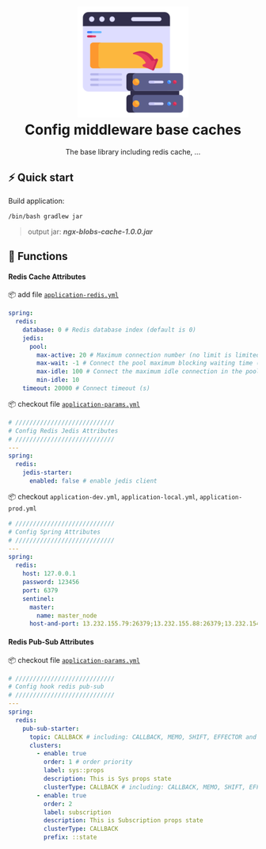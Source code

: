 <h1 align="center">
  <img alt="Eagle logo" src="assets/cache.png" width="224px"/><br/>
  Config middleware base caches
</h1>

<p align="center">
The base library including redis cache, ...
<br/>
</p>


## ⚡️ Quick start

Build application:

```bash
/bin/bash gradlew jar
```
> output jar: <b><i>ngx-blobs-cache-1.0.0.jar</i></b>

## :rocket: Functions

#### Redis Cache Attributes

:package: add file [`application-redis.yml`](src/main/resources/application-redis.yml)

```yml
spring:
  redis:
    database: 0 # Redis database index (default is 0)
    jedis:
      pool:
        max-active: 20 # Maximum connection number (no limit is limited)
        max-wait: -1 # Connect the pool maximum blocking waiting time (no limit is limited)
        max-idle: 100 # Connect the maximum idle connection in the pool
        min-idle: 10
    timeout: 20000 # Connect timeout (s)
```

:package: checkout file [`application-params.yml`](src/main/resources/application-params.yml)

```yml
# ////////////////////////////
# Config Redis Jedis Attributes
# ////////////////////////////
---
spring:
  redis:
    jedis-starter:
      enabled: false # enable jedis client
```

:package: checkout `application-dev.yml`, `application-local.yml`, `application-prod.yml`

```yml
# ////////////////////////////
# Config Spring Attributes
# ////////////////////////////
---
spring:
  redis:
    host: 127.0.0.1
    password: 123456
    port: 6379
    sentinel:
      master:
        name: master_node
      host-and-port: 13.232.155.79:26379;13.232.155.88:26379;13.232.154.78:26379
```

#### Redis Pub-Sub Attributes

:package: checkout file [`application-params.yml`](src/main/resources/application-params.yml)

```yml
# ////////////////////////////
# Config hook redis pub-sub
# ////////////////////////////
---
spring:
  redis:
    pub-sub-starter:
      topic: CALLBACK # including: CALLBACK, MEMO, SHIFT, EFFECTOR and DEFAULT
      clusters:
        - enable: true
          order: 1 # order priority
          label: sys::props
          description: This is Sys props state
          clusterType: CALLBACK # including: CALLBACK, MEMO, SHIFT, EFFECTOR and DEFAULT
        - enable: true
          order: 2
          label: subscription
          description: This is Subscription props state
          clusterType: CALLBACK
          prefix: ::state
```


